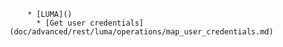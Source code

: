        * [LUMA]()
          * [Get user credentials](doc/advanced/rest/luma/operations/map_user_credentials.md)
